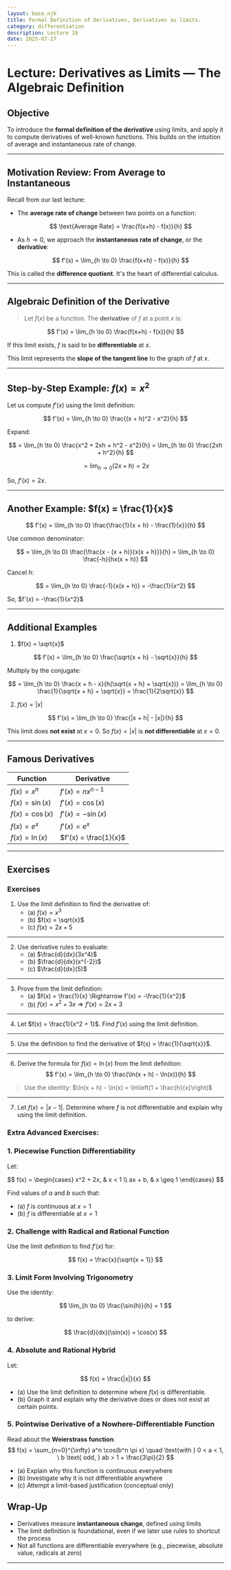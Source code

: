 ```yaml
---
layout: base.njk
title: Formal Definition of Derivatives, Derivatives as limits.
category: differentiation
description: Lecture 19
date: 2025-07-27
---
```


# Lecture: Derivatives as Limits — The Algebraic Definition

## Objective
To introduce the **formal definition of the derivative** using limits, and apply it to compute derivatives of well-known functions. This builds on the intuition of average and instantaneous rate of change.

---

## Motivation Review: From Average to Instantaneous

Recall from our last lecture:

- The **average rate of change** between two points on a function:

  $$
  \text{Average Rate} = \frac{f(x+h) - f(x)}{h}
  $$

- As $h \to 0$, we approach the **instantaneous rate of change**, or the **derivative**:

  $$
  f'(x) = \lim_{h \to 0} \frac{f(x+h) - f(x)}{h}
  $$

This is called the **difference quotient**. It's the heart of differential calculus.

---

## Algebraic Definition of the Derivative

> Let $f(x)$ be a function. The **derivative** of $f$ at a point $x$ is:

$$
f'(x) = \lim_{h \to 0} \frac{f(x+h) - f(x)}{h}
$$

If this limit exists, $f$ is said to be **differentiable** at $x$.

This limit represents the **slope of the tangent line** to the graph of $f$ at $x$.

---

## Step-by-Step Example: $f(x) = x^2$

Let us compute $f'(x)$ using the limit definition:

$$
f'(x) = \lim_{h \to 0} \frac{(x + h)^2 - x^2}{h}
$$

Expand:

$$
= \lim_{h \to 0} \frac{x^2 + 2xh + h^2 - x^2}{h} = \lim_{h \to 0} \frac{2xh + h^2}{h}
$$

$$
= \lim_{h \to 0} (2x + h) = 2x
$$

So, $f'(x) = 2x$. 

---

## Another Example: $f(x) = \frac{1}{x}$

$$
f'(x) = \lim_{h \to 0} \frac{\frac{1}{x + h} - \frac{1}{x}}{h}
$$

Use common denominator:

$$
= \lim_{h \to 0} \frac{\frac{x - (x + h)}{x(x + h)}}{h} = \lim_{h \to 0} \frac{-h}{hx(x + h)}
$$

Cancel $h$:

$$
= \lim_{h \to 0} \frac{-1}{x(x + h)} = -\frac{1}{x^2}
$$

So, $f'(x) = -\frac{1}{x^2}$ 

---

## Additional Examples

 1. $f(x) = \sqrt{x}$

$$
f'(x) = \lim_{h \to 0} \frac{\sqrt{x + h} - \sqrt{x}}{h}
$$

Multiply by the conjugate:

$$
= \lim_{h \to 0} \frac{x + h - x}{h(\sqrt{x + h} + \sqrt{x})} = \lim_{h \to 0} \frac{1}{\sqrt{x + h} + \sqrt{x}} = \frac{1}{2\sqrt{x}}
$$

 2. $f(x) = |x|$

$$
f'(x) = \lim_{h \to 0} \frac{|x + h| - |x|}{h}
$$

This limit does **not exist** at $x = 0$. So $f(x) = |x|$ is **not differentiable** at $x = 0$.

---

## Famous Derivatives

| Function              | Derivative                  |
|-----------------------|-----------------------------|
| $f(x) = x^n$      | $f'(x) = nx^{n-1}$       |
| $f(x) = \sin(x)$  | $f'(x) = \cos(x)$        |
| $f(x) = \cos(x)$  | $f'(x) = -\sin(x)$       |
| $f(x) = e^x$      | $f'(x) = e^x$            |
| $f(x) = \ln(x)$   | $f'(x) = \frac{1}{x}$     |

---

## Exercises

### Exercises

1. Use the limit definition to find the derivative of:
   - (a) $f(x) = x^3$
   - (b) $f(x) = \sqrt{x}$
   - (c) $f(x) = 2x + 5$

---

2. Use derivative rules to evaluate:
   - (a) $\frac{d}{dx}(3x^4)$
   - (b) $\frac{d}{dx}(x^{-2})$
   - (c) $\frac{d}{dx}(5)$

---

3. Prove from the limit definition:
   - (a) $f(x) = \frac{1}{x} \Rightarrow f'(x) = -\frac{1}{x^2}$
   - (b) $f(x) = x^2 + 3x \Rightarrow f'(x) = 2x + 3$

---

4. Let $f(x) = \frac{1}{x^2 + 1}$. Find $f'(x)$ using the limit definition.

---

5. Use the definition to find the derivative of $f(x) = \frac{1}{\sqrt{x}}$.

---

6. Derive the formula for $f(x) = \ln(x)$ from the limit definition:
$$
f'(x) = \lim_{h \to 0} \frac{\ln(x + h) - \ln(x)}{h}
$$

> Use the identity: $\ln(x + h) - \ln(x) = \ln\left(1 + \frac{h}{x}\right)$

---

7. Let $f(x) = |x - 1|$. Determine where $f$ is not differentiable and explain why using the limit definition.

### Extra Advanced Exercises:

### 1. **Piecewise Function Differentiability**

Let:

$$
f(x) = \begin{cases}
x^2 + 2x, & x < 1 \\
ax + b, & x \geq 1
\end{cases}
$$

Find values of $a$ and $b$ such that:

- (a) $f$ is continuous at $x = 1$  
- (b) $f$ is differentiable at $x = 1$

### 2. **Challenge with Radical and Rational Function**

Use the limit definition to find $f'(x)$ for:

$$
f(x) = \frac{x}{\sqrt{x + 1}}
$$

### 3. **Limit Form Involving Trigonometry**

Use the identity:

$$
\lim_{h \to 0} \frac{\sin(h)}{h} = 1
$$

to derive:

$$
\frac{d}{dx}(\sin(x)) = \cos(x)
$$

### 4. **Absolute and Rational Hybrid**

Let:

$$
f(x) = \frac{|x|}{x}
$$

- (a) Use the limit definition to determine where $f(x)$ is differentiable.  
- (b) Graph it and explain why the derivative does or does not exist at certain points.

### 5. **Pointwise Derivative of a Nowhere-Differentiable Function**

Read about the **Weierstrass function**:
$$
f(x) = \sum_{n=0}^{\infty} a^n \cos(b^n \pi x)
\quad \text{with } 0 < a < 1, \ b \text{ odd, } ab > 1 + \frac{3\pi}{2}
$$

- (a) Explain why this function is continuous everywhere  
- (b) Investigate why it is not differentiable anywhere  
- (c) Attempt a limit-based justification (conceptual only)

## Wrap-Up

- Derivatives measure **instantaneous change**, defined using limits  
- The limit definition is foundational, even if we later use rules to shortcut the process  
- Not all functions are differentiable everywhere (e.g., piecewise, absolute value, radicals at zero)

---

